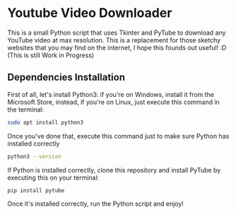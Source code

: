 # Youtube Video Downloader 

This is a small Python script that uses Tkinter and PyTube to download any YouTube video at max resolution. This is a replacement for those sketchy websites that you may find on the internet, I hope this founds out useful! :D
(This is still Work in Progress)

## Dependencies Installation

First of all, let's install Python3: if you're on Windows, install it from the Microsoft Store, instead, if you're on Linux, just execute this command in the terminal: 

```bash
sudo apt install python3
```

Once you've done that, execute this command just to make sure Python has installed correctly

```bash
python3 --version
```

If Python is installed correctly, clone this repository and install PyTube by executing this on your terminal:

```bash
pip install pytube
```

Once it's installed correctly, run the Python script and enjoy!
